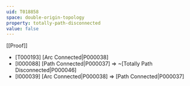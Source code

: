 ```yaml
---
uid: T018858
space: double-origin-topology
property: totally-path-disconnected
value: false
---
```

[[Proof]]

* [T000193] [Arc Connected|P000038]
* [I000088] [Path Connected|P000037] => ~[Totally Path Disconnected|P000046]
* [I000039] [Arc Connected|P000038] => [Path Connected|P000037]

